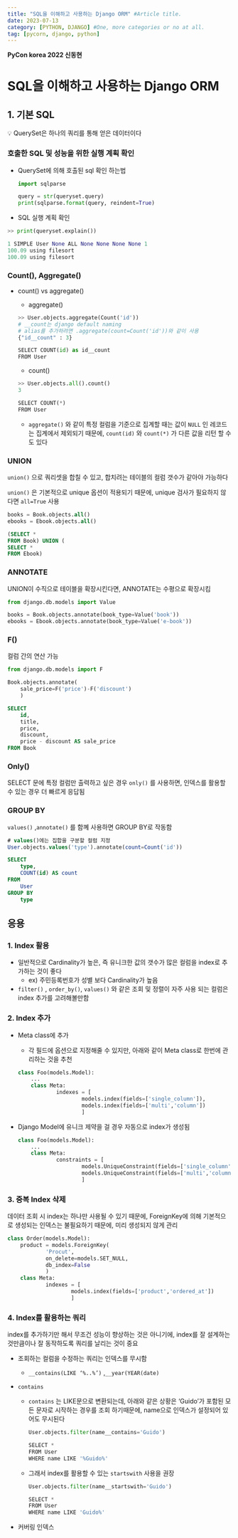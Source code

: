 ```yaml
---
title: "SQL을 이해하고 사용하는 Django ORM" #Article title.
date: 2023-07-13
category: [PYTHON, DJANGO] #One, more categories or no at all.
tag: [pycorn, django, python]
---
```


__PyCon korea 2022 신동현__

# SQL을 이해하고 사용하는 Django ORM

## 1. 기본 SQL

<aside>
💡 QuerySet은 하나의 쿼리를 통해 얻은 데이터이다

</aside>

### 호출한 SQL 및 성능을 위한  실행 계획 확인

- QuerySet에 의해 호출된 sql 확인 하는법
    
    ```python
    import sqlparse
    
    query = str(queryset.query)
    print(sqlparse.format(query, reindent=True)
    ```
    
- SQL 실행 계획 확인

```python
>> print(queryset.explain())

1 SIMPLE User None ALL None None None None 1
100.09 using filesort
100.09 using filesort
```

### Count(), Aggregate()

- count() vs aggregate()
    - aggregate()
    
    ```python
    >> User.objects.aggregate(Count('id'))
    # __count는 django default naming
    # alias를 추가하려면 .aggregate(count=Count('id'))와 같이 사용
    {"id__count" : 3}
    
    SELECT COUNT(id) as id__count
    FROM User
    ```
    
    - count()
    
    ```python
    >> User.objects.all().count()
    3
    
    SELECT COUNT(*)
    FROM User
    ```
    
    - `aggregate()` 와 같이 특정 컬럼을 기준으로 집계할 때는 값이 `NULL` 인 레코드는 집계에서 제외되기 때문에, `count(id)` 와 `count(*)` 가 다른 값을 리턴 할 수도 있다

### UNION

`union()` 으로 쿼리셋을 합칠 수 있고, 합치려는 테이블의 컬럼 갯수가 같아야 가능하다

`union()` 은 기본적으로 unique 옵션이 적용되기 때문에, unique 검사가 필요하지 않다면 `all=True` 사용

```sql
books = Book.objects.all()
ebooks = Ebook.objects.all()

(SELECT *
FROM Book) UNION (
SELECT *
FROM Ebook)
```

### ANNOTATE

UNION이 수직으로 테이블을 확장시킨다면, ANNOTATE는 수평으로 확장시킴

```python
from django.db.models import Value

books = Book.objects.annotate(book_type=Value('book'))
ebooks = Ebook.objects.annotate(book_type=Value('e-book'))
```

### F()

컬럼 간의 연산 가능

```python
from django.db.models import F

Book.objects.annotate(
	sale_price=F('price')-F('discount')
	)
```

```sql
SELECT 
	id,
	title,
	price,
	discount,
	price - discount AS sale_price
FROM Book
```

### Only()

SELECT 문에 특정 컬럼만 출력하고 싶은 경우 `only()` 를 사용하면, 인덱스를 활용할 수 있는 경우 더 빠르게 응답됨

### GROUP BY

`values()` ,`annotate()` 를 함꼐 사용하면 GROUP BY로 작동함

```sql
# values()에는 집합을 구분할 컬럼 지정
User.objects.values('type').annotate(count=Count('id'))

SELECT 
	type,
	COUNT(id) AS count
FROM
	User
GROUP BY
	type
```

## 응용

### 1. Index 활용

- 일반적으로 Cardinality가 높은, 즉 유니크한 값의 갯수가 많은 컬럼을 index로 추가하는 것이 좋다
    - ex) 주민등록번호가 성별 보다 Cardinality가 높음
- `filter()` , `order_by()`, `values()` 와 같은 조회 및 정렬이 자주 사용 되는 컬럼은 index 추가를 고려해볼만함

### 2. Index 추가

- Meta class에 추가
    - 각 필드에 옵션으로 지정해줄 수 있지만, 아래와 같이 Meta class로 한번에 관리하는 것을 추천
    
    ```python
    class Foo(models.Model):
    	...
    	class Meta:
    			indexes = [
    					models.index(fields=['single_column']),
    					models.index(fields=['multi','column'])
    					]
    ```
    
- Django Model에 유니크 제약을 걸 경우 자동으로 index가 생성됨
    
    ```python
    class Foo(models.Model):
    	...
    	class Meta:
    			constraints = [
    					models.UniqueConstraint(fields=['single_column']),
    					models.UniqueConstraint(fields=['multi','column'])
    					]
    ```
    

### 3. 중복 Index 삭제

데이터 조회 시 index는 하나만 사용될 수 있기 때문에, ForeignKey에 의해 기본적으로 생성되는 인덱스는 불필요하기 때문에, 미리 생성되지 않게 관리

```python
class Order(models.Model):
	product = models.ForeignKey(
			'Procut',
			on_delete=models.SET_NULL,
			db_index=False
			)
	class Meta:
			indexes = [
					models.index(fields=['product','ordered_at'])
					]

```

### 4. Index를 활용하는 쿼리

index를 추가하기만 해서 무조건 성능이 향상하는 것은 아니기에, index를 잘 설계하는 것만큼이나 잘 동작하도록 쿼리를 날리는 것이 중요

- 조회하는 컬럼을 수정하는 쿼리는 인덱스를 무시함
    - `__contains(LIKE ‘%..%’)` ,`__year(YEAR(date)`
- `contains`
    - `contains` 는 LIKE문으로 변환되는데, 아래와 같은 상황은 ‘Guido’가 포함된 모든 문자로 시작하는 경우를 조회 하기때문에,  name으로 인덱스가 설정되어 있어도 무시된다
        
        ```python
        User.objects.filter(name__contains='Guido')
        
        SELECT *
        FROM User
        WHERE name LIKE '%Guido%'
        ```
        
    - 그래서 index를 활용할 수 있는 `startswith` 사용을 권장
        
        ```python
        User.objects.filter(name__startswith='Guido')
        
        SELECT *
        FROM User
        WHERE name LIKE 'Guido%'
        ```
        
- 커버링 인덱스